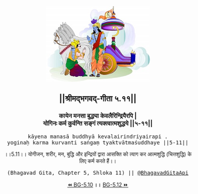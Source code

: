 <center><img src="../../asset/BG.png" alt="#API #bhagavadgitaapi #slok #nodejs #js #api #gitaapi #krishna #hinduism #vedic #ISKCON #shreemadbhagavadgita #technology"/>
<h2>||श्रीमद्‍भगवद्‍-गीता ५.११||</h2>
<h3>कायेन मनसा बुद्ध्या केवलैरिन्द्रियैरपि |<br/>योगिनः कर्म कुर्वन्ति सङ्गं त्यक्त्वात्मशुद्धये ||५-११||</h3>
<pre>kāyena manasā buddhyā kevalairindriyairapi .<br/>yoginaḥ karma kurvanti saṅgaṃ tyaktvātmaśuddhaye ||5-11||</pre>
<p>।।5.11।। योगीजन, शरीर, मन, बुद्धि और इन्द्रियों द्वारा आसक्ति को त्याग कर आत्मशुद्धि (चित्तशुद्धि) के लिए कर्म करते हैं।।</p>
<pre>(Bhagavad Gita, Chapter 5, Shloka 11) || <a href="https://twitter.com/bhagavadgitaapi">@BhagavadGitaApi</a></pre><a href="../../5/10">⏪  BG-5.10</a><b>        ।।        </b><a href="../../5/12">BG-5.12  ⏩</a></center></center>